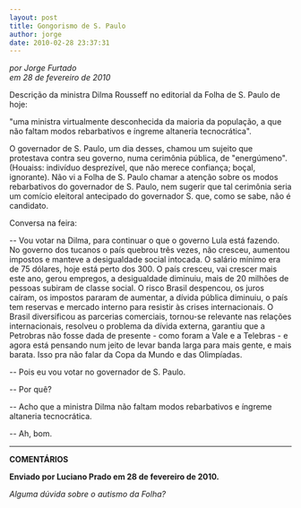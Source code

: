 ```yaml
---
layout: post
title: Gongorismo de S. Paulo
author: jorge
date: 2010-02-28 23:37:31
---
```

*por Jorge Furtado*\
*em 28 de fevereiro de 2010*

Descrição da ministra Dilma Rousseff no editorial da Folha de S. Paulo de hoje:

"uma ministra virtualmente desconhecida da maioria da população, a que não faltam modos rebarbativos e íngreme altaneria tecnocrática".

O governador de S. Paulo, um dia desses, chamou um sujeito que protestava contra seu governo, numa cerimônia pública, de "energúmeno". (Houaiss: indivíduo desprezível, que não merece confiança; boçal, ignorante). Não vi a Folha de S. Paulo chamar a atenção sobre os modos rebarbativos do governador de S. Paulo, nem sugerir que tal cerimônia seria um comício eleitoral antecipado do governador S. que, como se sabe, não é candidato.

Conversa na feira:

\-- Vou votar na Dilma, para continuar o que o governo Lula está fazendo. No governo dos tucanos o país quebrou três vezes, não cresceu, aumentou impostos e manteve a desigualdade social intocada. O salário mínimo era de 75 dólares, hoje está perto dos 300. O país cresceu, vai crescer mais este ano, gerou empregos, a desigualdade diminuiu, mais de 20 milhões de pessoas subiram de classe social. O risco Brasil despencou, os juros caíram, os impostos pararam de aumentar, a dívida pública diminuiu, o país tem reservas e mercado interno para resistir às crises internacionais. O Brasil diversificou as parcerias comerciais, tornou-se relevante nas relações internacionais, resolveu o problema da dívida externa, garantiu que a Petrobras não fosse dada de presente - como foram a Vale e a Telebras - e agora está pensando num jeito de levar banda larga para mais gente, e mais barata. Isso pra não falar da Copa da Mundo e das Olimpíadas.

\-- Pois eu vou votar no governador de S. Paulo.

\-- Por quê?

\-- Acho que a ministra Dilma não faltam modos rebarbativos e íngreme altaneria tecnocrática.

\-- Ah, bom.

- - -

**COMENTÁRIOS**

**Enviado por Luciano Prado em 28 de fevereiro de 2010.**

*Alguma dúvida sobre o autismo da Folha?*
